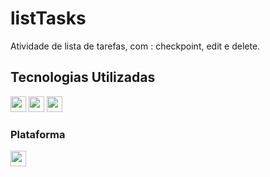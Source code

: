 # listTasks

Atividade de lista de tarefas, com : checkpoint, edit e delete.

## Tecnologias Utilizadas

<div style="display: inline_block">
<img align:"center"; height="25" src="https://img.shields.io/badge/HTML5-E34F26?style=for-the-badge&logo=html5&logoColor=white"/>
<img align:"center"; height="25" src="https://img.shields.io/badge/CSS3-1572B6?style=for-the-badge&logo=css3&logoColor=white"/>
<img align:"center"; height="25" src="https://img.shields.io/badge/JavaScript-323330?style=for-the-badge&logo=javascript&logoColor=F7DF1E"/>
</div>

### Plataforma

<div style="display: inline_block">
<a href="https://www.udemy.com/"><img align:"center"; height="25" src="https://img.shields.io/badge/Udemy-EC5252?style=for-the-badge&logo=Udemy&logoColor=white"/>
</div>
